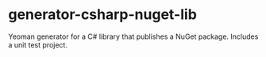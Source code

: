 # generator-csharp-nuget-lib
Yeoman generator for a C# library that publishes a NuGet package. Includes a unit test project.
